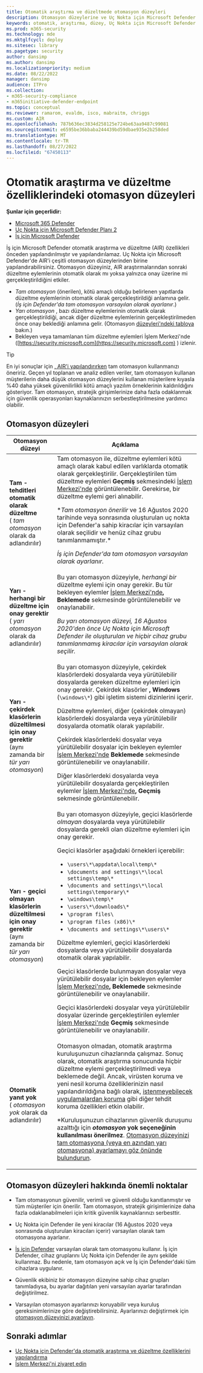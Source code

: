 ```yaml
---
title: Otomatik araştırma ve düzeltmede otomasyon düzeyleri
description: Otomasyon düzeylerine ve Uç Nokta için Microsoft Defender nasıl çalıştıklarına genel bakış elde edin
keywords: otomatik, araştırma, düzey, Uç Nokta için Microsoft Defender
ms.prod: m365-security
ms.technology: mde
ms.mktglfcycl: deploy
ms.sitesec: library
ms.pagetype: security
author: dansimp
ms.author: dansimp
ms.localizationpriority: medium
ms.date: 08/22/2022
manager: dansimp
audience: ITPro
ms.collection:
- m365-security-compliance
- m365initiative-defender-endpoint
ms.topic: conceptual
ms.reviewer: ramarom, evaldm, isco, mabraitm, chriggs
ms.custom: AIR
ms.openlocfilehash: 787b636ec3834d258125e724be63aa9487c99081
ms.sourcegitcommit: e6595be36bbaba244439bd59dbae935e2b258ded
ms.translationtype: MT
ms.contentlocale: tr-TR
ms.lasthandoff: 08/27/2022
ms.locfileid: "67450113"
---
```

# <a name="automation-levels-in-automated-investigation-and-remediation-capabilities"></a>Otomatik araştırma ve düzeltme özelliklerindeki otomasyon düzeyleri

**Şunlar için geçerlidir:**

- [Microsoft 365 Defender](https://go.microsoft.com/fwlink/?linkid=2118804)
- [Uç Nokta için Microsoft Defender Planı 2](https://go.microsoft.com/fwlink/p/?linkid=2154037)
- [İş için Microsoft Defender](../defender-business/mdb-overview.md)

İş için Microsoft Defender otomatik araştırma ve düzeltme (AIR) özellikleri önceden yapılandırılmıştır ve yapılandırılamaz. Uç Nokta için Microsoft Defender'de AIR'i çeşitli otomasyon düzeylerinden birine yapılandırabilirsiniz. Otomasyon düzeyiniz, AIR araştırmalarından sonraki düzeltme eylemlerinin otomatik olarak mı yoksa yalnızca onay üzerine mi gerçekleştirildiğini etkiler.

- *Tam otomasyon* (önerilen), kötü amaçlı olduğu belirlenen yapıtlarda düzeltme eylemlerinin otomatik olarak gerçekleştirildiği anlamına gelir. (*İş için Defender'da tam otomasyon varsayılan olarak ayarlanır*.)
- *Yarı otomasyon* , bazı düzeltme eylemlerinin otomatik olarak gerçekleştirildiği, ancak diğer düzeltme eylemlerinin gerçekleştirilmeden önce onay beklediği anlamına gelir. (Otomasyon [düzeyleri'ndeki tabloya](#levels-of-automation) bakın.)
- Bekleyen veya tamamlanan tüm düzeltme eylemleri İşlem Merkezi'nde ([https://security.microsoft.com](https://security.microsoft.com) ) izlenir.

> [!TIP]
> En iyi sonuçlar için [, AIR'i yapılandırırken](configure-automated-investigations-remediation.md) tam otomasyon kullanmanızı öneririz. Geçen yıl toplanan ve analiz edilen veriler, tam otomasyon kullanan müşterilerin daha düşük otomasyon düzeylerini kullanan müşterilere kıyasla %40 daha yüksek güvenilirlikli kötü amaçlı yazılım örneklerinin kaldırıldığını gösteriyor. Tam otomasyon, stratejik girişimlerinize daha fazla odaklanmak için güvenlik operasyonları kaynaklarınızın serbestleştirilmesine yardımcı olabilir.

## <a name="levels-of-automation"></a>Otomasyon düzeyleri

|Otomasyon düzeyi|Açıklama|
|---|---|
|**Tam - tehditleri otomatik olarak düzeltme** <br> ( *tam otomasyon* olarak da adlandırılır)|Tam otomasyon ile, düzeltme eylemleri kötü amaçlı olarak kabul edilen varlıklarda otomatik olarak gerçekleştirilir. Gerçekleştirilen tüm düzeltme eylemleri **Geçmiş** sekmesindeki [İşlem Merkezi'nde](auto-investigation-action-center.md) görüntülenebilir. Gerekirse, bir düzeltme eylemi geri alınabilir. <p> **_Tam otomasyon önerilir_* ve 16 Ağustos 2020 tarihinde veya sonrasında oluşturulan uç nokta için Defender'a sahip kiracılar için varsayılan olarak seçilidir ve henüz cihaz grubu tanımlanmamıştır.*<p>*İş için Defender'da tam otomasyon varsayılan olarak ayarlanır.*|
|**Yarı - herhangi bir düzeltme için onay gerektir** <br> ( *yarı otomasyon* olarak da adlandırılır)|Bu yarı otomasyon düzeyiyle, *herhangi bir* düzeltme eylemi için onay gerekir. Bu tür bekleyen eylemler [İşlem Merkezi'nde](auto-investigation-action-center.md)**, Beklemede** sekmesinde görüntülenebilir ve onaylanabilir. <p> *Bu yarı otomasyon düzeyi, 16 Ağustos 2020'den önce Uç Nokta için Microsoft Defender ile oluşturulan ve hiçbir cihaz grubu tanımlanmamış kiracılar için varsayılan olarak seçilir.*|
|**Yarı - çekirdek klasörlerin düzeltilmesi için onay gerektir** <br> (aynı zamanda bir *tür yarı otomasyon*)|Bu yarı otomasyon düzeyiyle, çekirdek klasörlerdeki dosyalarda veya yürütülebilir dosyalarda gereken düzeltme eylemleri için onay gerekir. Çekirdek klasörler **, Windows** (`\windows\*`) gibi işletim sistemi dizinlerini içerir. <p> Düzeltme eylemleri, diğer (çekirdek olmayan) klasörlerdeki dosyalarda veya yürütülebilir dosyalarda otomatik olarak yapılabilir. <p> Çekirdek klasörlerdeki dosyalar veya yürütülebilir dosyalar için bekleyen eylemler [İşlem Merkezi'nde](auto-investigation-action-center.md) **Beklemede** sekmesinde görüntülenebilir ve onaylanabilir. <p> Diğer klasörlerdeki dosyalarda veya yürütülebilir dosyalarda gerçekleştirilen eylemler [İşlem Merkezi'nde](auto-investigation-action-center.md)**, Geçmiş** sekmesinde görüntülenebilir.|
|**Yarı - geçici olmayan klasörlerin düzeltilmesi için onay gerektir** <br> (aynı zamanda bir *tür yarı otomasyon*)|Bu yarı otomasyon düzeyiyle, geçici klasörlerde *olmayan* dosyalarda veya yürütülebilir dosyalarda gerekli olan düzeltme eylemleri için onay gerekir. <p> Geçici klasörler aşağıdaki örnekleri içerebilir: <ul><li>`\users\*\appdata\local\temp\*`</li><li>`\documents and settings\*\local settings\temp\*`</li><li>`\documents and settings\*\local settings\temporary\*`</li><li>`\windows\temp\*`</li><li>`\users\*\downloads\*`</li><li>`\program files\`</li><li>`\program files (x86)\*`</li><li>`\documents and settings\*\users\*`</li></ul> <p> Düzeltme eylemleri, geçici klasörlerdeki dosyalarda veya yürütülebilir dosyalarda otomatik olarak yapılabilir. <p> Geçici klasörlerde bulunmayan dosyalar veya yürütülebilir dosyalar için bekleyen eylemler [İşlem Merkezi'nde](auto-investigation-action-center.md)**, Beklemede** sekmesinde görüntülenebilir ve onaylanabilir. <p> Geçici klasörlerdeki dosyalar veya yürütülebilir dosyalar üzerinde gerçekleştirilen eylemler [İşlem Merkezi'nde](auto-investigation-action-center.md) **Geçmiş** sekmesinde görüntülenebilir ve onaylanabilir.|
|**Otomatik yanıt yok** <br> ( *otomasyon yok* olarak da adlandırılır)|Otomasyon olmadan, otomatik araştırma kuruluşunuzun cihazlarında çalışmaz. Sonuç olarak, otomatik araştırma sonucunda hiçbir düzeltme eylemi gerçekleştirilmedi veya beklemede değil. Ancak, virüsten koruma ve yeni nesil koruma özelliklerinizin nasıl yapılandırıldığına bağlı olarak, [istenmeyebilecek uygulamalardan koruma](/windows/security/threat-protection/microsoft-defender-antivirus/detect-block-potentially-unwanted-apps-microsoft-defender-antivirus) gibi diğer tehdit koruma özellikleri etkin olabilir. <p> *Kuruluşunuzun cihazlarının güvenlik duruşunu azalttığı için ***otomasyon* yok seçeneğinin kullanılması önerilmez**. [Otomasyon düzeyinizi tam otomasyona (veya en azından yarı otomasyona) ayarlamayı göz önünde bulundurun](/microsoft-365/security/defender-endpoint/machine-groups).|

## <a name="important-points-about-automation-levels"></a>Otomasyon düzeyleri hakkında önemli noktalar

- Tam otomasyonun güvenilir, verimli ve güvenli olduğu kanıtlanmıştır ve tüm müşteriler için önerilir. Tam otomasyon, stratejik girişimlerinize daha fazla odaklanabilmeleri için kritik güvenlik kaynaklarınızı serbesttir.

- Uç Nokta için Defender ile yeni kiracılar (16 Ağustos 2020 veya sonrasında oluşturulan kiracıları içerir) varsayılan olarak tam otomasyona ayarlanır.

- [İş için Defender](../defender-business/compare-mdb-m365-plans.md) varsayılan olarak tam otomasyonu kullanır. İş için Defender, cihaz gruplarını Uç Nokta için Defender ile aynı şekilde kullanmaz. Bu nedenle, tam otomasyon açık ve İş için Defender'daki tüm cihazlara uygulanır.

- Güvenlik ekibiniz bir otomasyon düzeyine sahip cihaz grupları tanımladıysa, bu ayarlar dağıtılan yeni varsayılan ayarlar tarafından değiştirilmez.

- Varsayılan otomasyon ayarlarınızı koruyabilir veya kuruluş gereksinimlerinize göre değiştirebilirsiniz. Ayarlarınızı değiştirmek için [otomasyon düzeyinizi ayarlayın](/microsoft-365/security/defender-endpoint/configure-automated-investigations-remediation#set-up-device-groups).

## <a name="next-steps"></a>Sonraki adımlar

- [Uç Nokta için Defender'da otomatik araştırma ve düzeltme özelliklerini yapılandırma](configure-automated-investigations-remediation.md)
- [İşlem Merkezi'ni ziyaret edin](/microsoft-365/security/defender-endpoint/auto-investigation-action-center#the-action-center)
